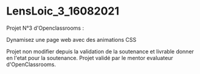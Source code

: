 # LensLoic_3_16082021

Projet N°3 d'Openclassrooms :

Dynamisez une page web avec des animations CSS

Projet non modifier depuis la validation de la soutenance et livrable donner en l'etat pour la soutenance. Projet validé par le mentor evaluateur d'OpenClassrooms.
